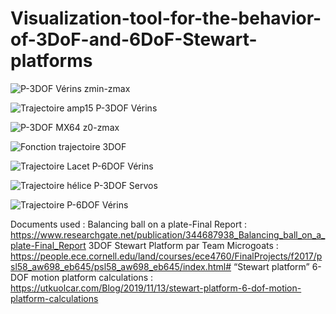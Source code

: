 # Visualization-tool-for-the-behavior-of-3DoF-and-6DoF-Stewart-platforms



![P-3DOF Vérins zmin-zmax](https://github.com/user-attachments/assets/900afa15-7fd2-479d-ac02-9afdd7b8f29a)

![Trajectoire amp15 P-3DOF Vérins](https://github.com/user-attachments/assets/b003852e-9159-49e3-acb1-74d503b20075)

![P-3DOF MX64 z0-zmax](https://github.com/user-attachments/assets/3b82e2d1-e5a1-4098-8288-6bb8c7fe2345)

![Fonction trajectoire 3DOF](https://github.com/user-attachments/assets/d2f7c680-554e-4115-af51-5ccf572dcb3d)

![Trajectoire Lacet P-6DOF Vérins](https://github.com/user-attachments/assets/ceb9af34-37b2-4044-8d29-4eb9f29b8f35)

![Trajectoire hélice P-3DOF Servos](https://github.com/user-attachments/assets/68a5b44a-e604-4686-b09f-e8a303b1d09d)

![Trajectoire P-6DOF Vérins](https://github.com/user-attachments/assets/8c1277d4-febc-4efe-a894-f32455ad631f)

Documents used :
Balancing ball on a plate-Final Report : https://www.researchgate.net/publication/344687938_Balancing_ball_on_a_plate-Final_Report
3DOF Stewart Platform par Team Microgoats : https://people.ece.cornell.edu/land/courses/ece4760/FinalProjects/f2017/psl58_aw698_eb645/psl58_aw698_eb645/index.html# 
“Stewart  platform” 6-DOF motion platform calculations : https://utkuolcar.com/Blog/2019/11/13/stewart-platform-6-dof-motion-platform-calculations
